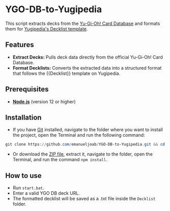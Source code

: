 # YGO-DB-to-Yugipedia

This script extracts decks from the [Yu-Gi-Oh! Card Database](https://www.db.yugioh-card.com/yugiohdb/?request_locale=en) and formats them for [Yugipedia's Decklist template](https://yugipedia.com/wiki/Template:Decklist).

## Features
- **Extract Decks:** Pulls deck data directly from the official Yu-Gi-Oh! Card Database.
- **Format Decklists:** Converts the extracted data into a structured format that follows the {{Decklist}} template on Yugipedia.

## Prerequisites

- **[Node.js](https://nodejs.org/)** (version 12 or higher)

## Installation

- If you have [Git](https://git-scm.com/downloads) installed, navigate to the folder where you want to install the project, open the Terminal and run the following command:

```powershell
git clone https://github.com/emanueljoab/YGO-DB-to-Yugipedia.git && cd YGO-DB-to-Yugipedia && npm install
```

- Or download the [ZIP file](https://github.com/emanueljoab/YGO-DB-to-Yugipedia/archive/refs/heads/main.zip), extract it, navigate to the folder, open the Terminal, and run the command `npm install`.

## How to use

- Run `start.bat`.
- Enter a valid YGO DB deck URL.
- The formatted decklist will be saved as a .txt file inside the `Decklist` folder.
